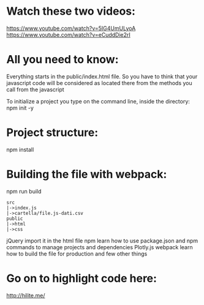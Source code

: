# Watch these two videos:

https://www.youtube.com/watch?v=5IG4UmULyoA
https://www.youtube.com/watch?v=eCuddDie2rI

# All you need to know:

Everything starts in the public/index.html file. So you have to think that
your javascript code will be considered as located there from the methods you call
from the javascript

To initialize a project you type on the command line, inside the directory:
npm init -y

# Project structure:

npm install

# Building the file with webpack:

npm run build

    src
    |->index.js
    |->cartella/file.js-dati.csv
    public
    |->html
    |->css

jQuery import it in the html file
npm learn how to use package.json and npm commands to manage projects and dependencies
Plotly.js
webpack learn how to build the file for production and few other things

# Go on to highlight code here:

http://hilite.me/
